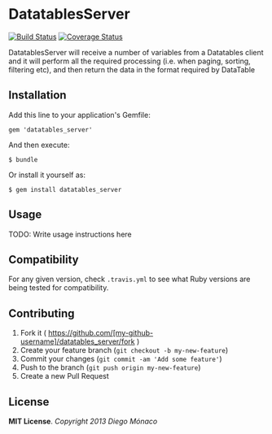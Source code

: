 # DatatablesServer

[![Build Status](https://travis-ci.org/dfmonaco/datatables_server.svg?branch=master)](https://travis-ci.org/dfmonaco/datatables_server)
[![Coverage Status](https://coveralls.io/repos/dfmonaco/datatables_server/badge.png)](https://coveralls.io/r/dfmonaco/datatables_server)

DatatablesServer will receive a number of variables from a Datatables client and
it will perform all the required processing (i.e. when paging, sorting, filtering etc),
and then return the data in the format required by DataTable

## Installation

Add this line to your application's Gemfile:

    gem 'datatables_server'

And then execute:

    $ bundle

Or install it yourself as:

    $ gem install datatables_server

## Usage

TODO: Write usage instructions here

## Compatibility

For any given version, check `.travis.yml` to see what Ruby versions are being tested for compatibility.

## Contributing

1. Fork it ( https://github.com/[my-github-username]/datatables_server/fork )
2. Create your feature branch (`git checkout -b my-new-feature`)
3. Commit your changes (`git commit -am 'Add some feature'`)
4. Push to the branch (`git push origin my-new-feature`)
5. Create a new Pull Request

## License

__MIT License__. *Copyright 2013 Diego Mónaco*
